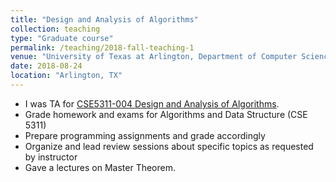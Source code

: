 ```yaml
---
title: "Design and Analysis of Algorithms"
collection: teaching
type: "Graduate course"
permalink: /teaching/2018-fall-teaching-1
venue: "University of Texas at Arlington, Department of Computer Science and Engineering"
date: 2018-08-24
location: "Arlington, TX"
---
```


* I was TA for [CSE5311-004 Design and Analysis of Algorithms](http://crystal.uta.edu/~gonzalez/alg_spring_2019-05.html). 
* Grade homework and exams for Algorithms and Data Structure (CSE 5311)
* Prepare programming assignments and grade accordingly
* Organize and lead review sessions about specific topics as requested by instructor
* Gave a lectures on Master Theorem.